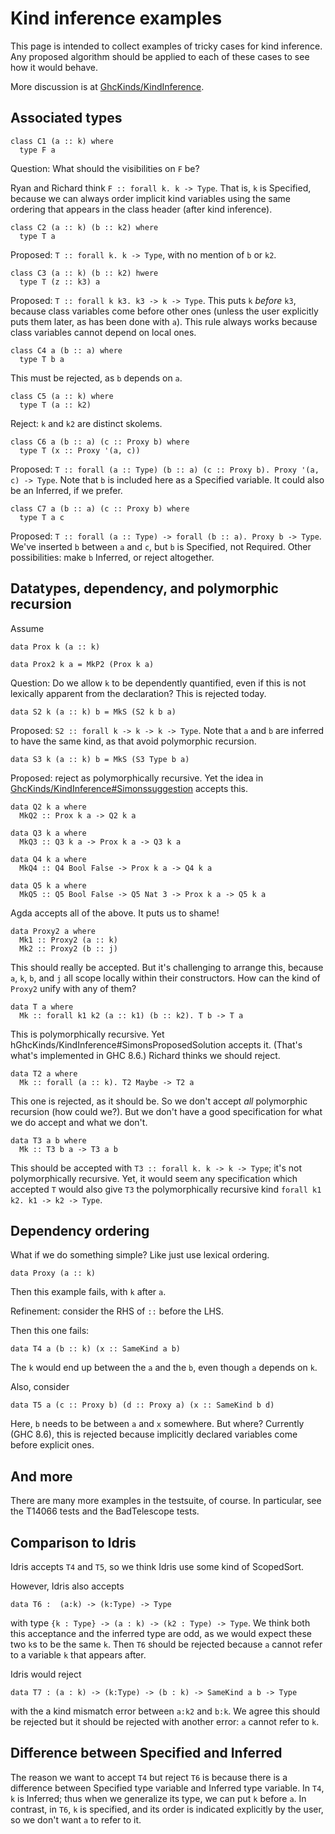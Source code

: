 # Kind inference examples



This page is intended to collect examples of tricky cases for kind inference. Any proposed algorithm should be applied to each of these cases to see how it would behave.



More discussion is at [GhcKinds/KindInference](ghc-kinds/kind-inference).


## Associated types


```
class C1 (a :: k) where
  type F a
```


Question: What should the visibilities on `F` be?



Ryan and Richard think `F :: forall k. k -> Type`. That is, `k` is Specified, because we can always order implicit kind variables using the same ordering that appears in the class header (after kind inference).


```
class C2 (a :: k) (b :: k2) where
  type T a
```


Proposed: `T :: forall k. k -> Type`, with no mention of `b` or `k2`.


```
class C3 (a :: k) (b :: k2) hwere
  type T (z :: k3) a
```


Proposed: `T :: forall k k3. k3 -> k -> Type`. This puts `k` *before* `k3`, because class variables come before other ones (unless the user explicitly puts them later, as has been done with `a`). This rule always works because class variables cannot depend on local ones.


```
class C4 a (b :: a) where
  type T b a
```


This must be rejected, as `b` depends on `a`.


```
class C5 (a :: k) where
  type T (a :: k2)
```


Reject: `k` and `k2` are distinct skolems.


```
class C6 a (b :: a) (c :: Proxy b) where
  type T (x :: Proxy '(a, c))
```


Proposed: `T :: forall (a :: Type) (b :: a) (c :: Proxy b). Proxy '(a, c) -> Type`. Note that `b` is included here as a Specified variable. It could also be an Inferred, if we prefer.


```
class C7 a (b :: a) (c :: Proxy b) where
  type T a c
```


Proposed: `T :: forall (a :: Type) -> forall (b :: a). Proxy b -> Type`. We've inserted `b` between `a` and `c`, but `b` is Specified, not Required. Other possibilities: make `b` Inferred, or reject altogether.


## Datatypes, dependency, and polymorphic recursion



Assume


```
data Prox k (a :: k)
```

```
data Prox2 k a = MkP2 (Prox k a)
```


Question: Do we allow `k` to be dependently quantified, even if this is not lexically apparent from the declaration? This is rejected today.


```
data S2 k (a :: k) b = MkS (S2 k b a)
```


Proposed: `S2 :: forall k -> k -> k -> Type`. Note that `a` and `b` are inferred to have the same kind, as that avoid polymorphic recursion.


```
data S3 k (a :: k) b = MkS (S3 Type b a)
```


Proposed: reject as polymorphically recursive. Yet the idea in [GhcKinds/KindInference\#Simonssuggestion](ghc-kinds/kind-inference#simon's-suggestion) accepts this.


```
data Q2 k a where
  MkQ2 :: Prox k a -> Q2 k a

data Q3 k a where
  MkQ3 :: Q3 k a -> Prox k a -> Q3 k a

data Q4 k a where
  MkQ4 :: Q4 Bool False -> Prox k a -> Q4 k a

data Q5 k a where
  MkQ5 :: Q5 Bool False -> Q5 Nat 3 -> Prox k a -> Q5 k a
```


Agda accepts all of the above. It puts us to shame!


```
data Proxy2 a where
  Mk1 :: Proxy2 (a :: k)
  Mk2 :: Proxy2 (b :: j)
```


This should really be accepted. But it's challenging to arrange this, because `a`, `k`, `b`, and `j` all scope locally within their constructors. How can the kind of `Proxy2` unify with any of them?


```
data T a where
  Mk :: forall k1 k2 (a :: k1) (b :: k2). T b -> T a
```


This is polymorphically recursive. Yet hGhcKinds/KindInference\#SimonsProposedSolution accepts it. (That's what's implemented in GHC 8.6.) Richard thinks we should reject.


```
data T2 a where
  Mk :: forall (a :: k). T2 Maybe -> T2 a
```


This one is rejected, as it should be. So we don't accept *all* polymorphic recursion (how could we?). But we don't have a good specification for what we do accept and what we don't.


```
data T3 a b where
  Mk :: T3 b a -> T3 a b
```


This should be accepted with `T3 :: forall k. k -> k -> Type`; it's not polymorphically recursive. Yet, it would seem any specification which accepted `T` would also give `T3` the polymorphically recursive kind `forall k1 k2. k1 -> k2 -> Type`.


## Dependency ordering



What if we do something simple? Like just use lexical ordering.


```
data Proxy (a :: k)
```


Then this example fails, with `k` after `a`.



Refinement: consider the RHS of `::` before the LHS.



Then this one fails:


```
data T4 a (b :: k) (x :: SameKind a b)
```


The `k` would end up between the `a` and the `b`, even though `a` depends on `k`.



Also, consider


```
data T5 a (c :: Proxy b) (d :: Proxy a) (x :: SameKind b d)
```


Here, `b` needs to be between `a` and `x` somewhere. But where? Currently (GHC 8.6), this is rejected because implicitly declared variables come before explicit ones.


## And more



There are many more examples in the testsuite, of course. In particular, see the T14066 tests and the BadTelescope tests.


## Comparison to Idris



Idris accepts `T4` and `T5`, so we think Idris use some kind of ScopedSort.



However, Idris also accepts


```
data T6 :  (a:k) -> (k:Type) -> Type
```


with type `{k : Type} -> (a : k) -> (k2 : Type) -> Type`. We think both this acceptance and the inferred type are odd, as we would expect these two `k`s to be the same `k`. Then `T6` should be rejected because `a` cannot refer to a variable `k` that appears after.



Idris would reject


```
data T7 : (a : k) -> (k:Type) -> (b : k) -> SameKind a b -> Type
```


with the a kind mismatch error between `a:k2` and `b:k`. We agree this should be rejected but it should be rejected with another error: `a` cannot refer to `k`.


## Difference between Specified and Inferred



The reason we want to accept `T4` but reject `T6` is because there is a difference between Specified type variable and Inferred type variable. In `T4`, `k` is Inferred; thus when we generalize its type, we can put `k` before `a`. In contrast, in `T6`, `k` is specified, and its order is indicated explicitly by the user, so we don't want `a` to refer to it.


